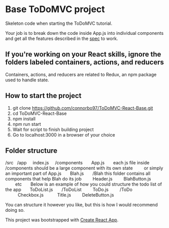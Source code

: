 # Base ToDoMVC project
Skeleton code when starting the ToDoMVC tutorial.

Your job is to break down the code inside App.js into individual components and get all the features described in the [spec](https://github.com/tastejs/todomvc/blob/master/app-spec.md#functionality) to work.

## If you're working on your React skills, ignore the folders labeled containers, actions, and reducers
Containers, actions, and reducers are related to Redux, an npm package used to handle state.

## How to start the project
1. git clone https://github.com/connorbo97/ToDoMVC-React-Base.git
2. cd ToDoMVC-React-Base
3. npm install
4. npm run start
5. Wait for script to finish building project
6. Go to localhost:3000 in a browser of your choice

## Folder structure
/src
&nbsp;&nbsp;/app
&nbsp;&nbsp;&nbsp;&nbsp;index.js
&nbsp;&nbsp;&nbsp;&nbsp;/components
&nbsp;&nbsp;&nbsp;&nbsp;&nbsp;&nbsp;App.js
&nbsp;&nbsp;&nbsp;&nbsp;&nbsp;&nbsp;each js file inside /components should be a large component with its own state
&nbsp;&nbsp;&nbsp;&nbsp;&nbsp;&nbsp;&nbsp;&nbsp;or simply an important part of App.js
&nbsp;&nbsp;&nbsp;&nbsp;&nbsp;&nbsp;Blah.js
&nbsp;&nbsp;&nbsp;&nbsp;&nbsp;&nbsp;/Blah     this folder contains all components that help Blah do its job
&nbsp;&nbsp;&nbsp;&nbsp;&nbsp;&nbsp;&nbsp;&nbsp;Header.js
&nbsp;&nbsp;&nbsp;&nbsp;&nbsp;&nbsp;&nbsp;&nbsp;BlahButton.js
&nbsp;&nbsp;&nbsp;&nbsp;&nbsp;&nbsp;&nbsp;&nbsp;etc
&nbsp;&nbsp;&nbsp;&nbsp;&nbsp;&nbsp;Below is an example of how you could structure the todo list of the app
&nbsp;&nbsp;&nbsp;&nbsp;&nbsp;&nbsp;ToDoList.js
&nbsp;&nbsp;&nbsp;&nbsp;&nbsp;&nbsp;/ToDoList
&nbsp;&nbsp;&nbsp;&nbsp;&nbsp;&nbsp;&nbsp;&nbsp;ToDo.js
&nbsp;&nbsp;&nbsp;&nbsp;&nbsp;&nbsp;&nbsp;&nbsp;/ToDo
&nbsp;&nbsp;&nbsp;&nbsp;&nbsp;&nbsp;&nbsp;&nbsp;&nbsp;&nbsp;Checkbox.js
&nbsp;&nbsp;&nbsp;&nbsp;&nbsp;&nbsp;&nbsp;&nbsp;&nbsp;&nbsp;Title.js
&nbsp;&nbsp;&nbsp;&nbsp;&nbsp;&nbsp;&nbsp;&nbsp;DeleteButton.js

You can structure it however you like, but this is how I would recommend doing so.

      


This project was bootstrapped with [Create React App](https://github.com/facebookincubator/create-react-app).